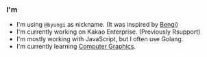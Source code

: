 ### I'm
- I'm using `@byungi` as nickname. (It was inspired by [Bengi](https://www.google.com/search?q=skt+t1+bengi))
- I'm currently working on Kakao Enterprise. (Previously Rsupport)
- I'm mostly working with JavaScript, but I often use Golang.
- I'm currently learning [Computer Graphics](https://www.youtube.com/playlist?list=PLYEC1V9tJOl03WLDoUEKbiYW_Xt4W6LTl).
